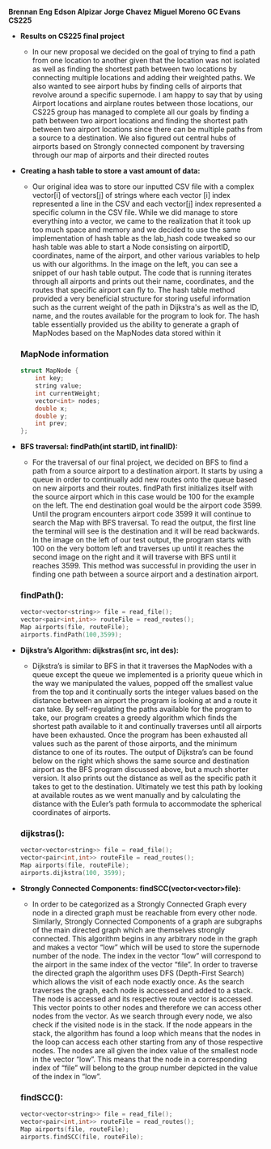 **Brennan Eng**
**Edson Alpizar**
**Jorge Chavez**
**Miguel Moreno**
**GC Evans**
**CS225**
* **Results on CS225 final project**
	* In our new proposal we decided on the goal of trying to find a path from one location to another given that the  location was not isolated as well as finding the shortest path between two locations by connecting multiple locations and adding their weighted paths. We also wanted to see airport hubs by finding cells of airports that revolve around a specific supernode. I am happy to say that by using Airport locations and airplane routes between those locations, our CS225 group has managed to complete all our goals by finding a path between two airport locations and finding the shortest path between two airport locations since there can be multiple paths from a source to a destination. We also figured out central hubs of airports based on Strongly connected component by traversing through our map of airports and their directed routes
    
* **Creating a hash table to store a vast amount of data:** 
	* Our original idea was to store our inputted CSV file with a complex vector[i] of vectors[j] of strings where each vector [i] index represented a line in the CSV and each vector[j] index represented a specific column in the CSV file. While we did manage to store everything into a vector, we came to the realization that it took up too much space and memory and we decided to use the same implementation of hash table as the lab_hash code tweaked so our hash table was able to start a Node consisting on airportID, coordinates, name of the airport, and other various variables to help us with our algorithms. In the image on the left, you can see a snippet of our hash table output. The code that is running iterates through all airports and prints out their name, coordinates, and the routes that specific airport can fly to. The hash table method provided a very beneficial structure for storing useful information such as the current weight of the path in Dijkstra's as well as the ID, name, and the routes available for the program to look for. The hash table essentially provided us the ability to generate a graph of MapNodes based on the MapNodes data stored within it

    ### MapNode information
    ```C++
    struct MapNode {
        int key;
        string value;
        int currentWeight;
        vector<int> nodes;
        double x;
        double y;
        int prev;
    };
    ```
* **BFS traversal: findPath(int startID, int finalID):**
	* For the traversal of our final project, we decided on BFS to find a path from a source airport to a destination airport. It starts by using a queue in order to continually add new routes onto the queue based on new airports and their routes. findPath first initializes itself with the source airport which in this case would be 100 for the example on the left. The end destination goal would be the airport code 3599. Until the program encounters airport code 3599 it will continue to search the Map with BFS traversal. To read the output, the first line the terminal will see is the destination and it will be read backwards. In the image on the left of our test output, the program starts with 100 on the very bottom left and traverses up until it reaches the second image on the right and it will traverse with BFS until it reaches 3599. This method was successful in providing the user in finding one path between a source airport and a destination airport.

    ### findPath():
    ```C++
    vector<vector<string>> file = read_file();
    vector<pair<int,int>> routeFile = read_routes();
    Map airports(file, routeFile);
    airports.findPath(100,3599);
    ```
* **Dijkstra’s Algorithm: dijkstras(int src, int des):**
	* Dijkstra’s is similar to BFS in that it traverses the MapNodes with a queue except the queue we implemented is a priority queue which in the way we manipulated the values, popped off the smallest value from the top and it continually sorts the integer values based on the distance between an airport the program is looking at and a route it can take. By self-regulating the paths available for the program to take, our program creates a greedy algorithm which finds the shortest path available to it and continually traverses until all airports have been exhausted. Once the program has been exhausted all values such as the parent of those airports, and the minimum distance to one of its routes. The output of Dijkstra’s can be found below on the right which shows the same source and destination airport as the BFS program discussed above, but a much shorter version. It also prints out the distance as well as the specific path it takes to get to the destination. Ultimately we test this path by looking at available routes as we went manually and by calculating the distance with the Euler’s path formula to accommodate the spherical coordinates of airports.

    ### dijkstras():
    ```C++
    vector<vector<string>> file = read_file();
    vector<pair<int,int>> routeFile = read_routes();
    Map airports(file, routeFile);
    airports.dijkstra(100, 3599);
    ```
* **Strongly Connected Components: findSCC(vector<vector<string>>file):**
    * In order to be categorized as a Strongly Connected Graph every node in a directed graph must be reachable from every other node. Similarly, Strongly Connected Components of a graph are subgraphs of the main directed graph which are themselves strongly connected. This algorithm begins in any arbitrary node in the graph and makes a vector “low” which will be used  to store the supernode number of the node. The index in the vector “low” will correspond to the airport in the same index of the vector “file”. In order to traverse the directed graph the algorithm uses DFS (Depth-First Search) which allows the visit of each node exactly once. As the search traverses the graph, each node is accessed and added to a stack. The node is accessed and its respective route vector is accessed. This vector points to other nodes and therefore we can access other nodes from the vector. As we search through every node, we also check if the visited node is in the stack. If the node appears in the stack, the algorithm has found a loop which means that the nodes in the loop can access each other starting from any of those respective nodes. The nodes are all given the index value of the smallest node in the vector “low”. This means that the node in a corresponding index of “file” will belong to the group number depicted in the value of the index in “low”. 

    ### findSCC():
    ```C++
    vector<vector<string>> file = read_file();
    vector<pair<int,int>> routeFile = read_routes();
    Map airports(file, routeFile);
    airports.findSCC(file, routeFile);
    ```












